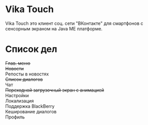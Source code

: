 # Vika Touch
Vika Touch это клиент соц. сети "ВКонтакте" для смартфонов с сенсорным экраном на Java ME платформе.

# Список дел
<s>Глав. меню</s><br/>
<s>Новости</s><br/>
Репосты в новостях<br/>
<s>Список диалогов</s><br/>
Чат<br/>
<s>Переходной загрузочный экран с анимацией</s><br/>
Настройки<br/>
Локализация<br/>
Поддержка BlackBerry<br/>
Кеширование диалогов<br/>
Профиль<br/>
